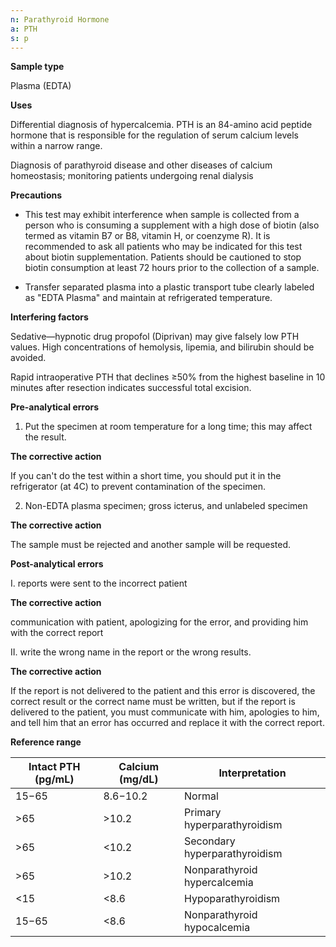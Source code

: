 ```yaml
---
n: Parathyroid Hormone
a: PTH
s: p
---
```



__Sample type__

Plasma (EDTA)

__Uses__

Differential diagnosis of hypercalcemia. PTH is an 84-amino acid peptide hormone that is responsible for the regulation of serum calcium levels within a narrow range.

Diagnosis of parathyroid disease and other diseases of calcium homeostasis; monitoring patients undergoing renal dialysis

__Precautions__ 

-	This test may exhibit interference when sample is collected from a person who is consuming a supplement with a high dose of biotin (also termed as vitamin B7 or B8, vitamin H, or coenzyme R). It is recommended to ask all patients who may be indicated for this test about biotin supplementation. Patients should be cautioned to stop biotin consumption at least 72 hours prior to the collection of a sample.

-	Transfer separated plasma into a plastic transport tube clearly labeled as "EDTA Plasma" and maintain at refrigerated temperature.

__Interfering factors__

Sedative—hypnotic drug propofol (Diprivan) may give falsely low PTH values. High concentrations of hemolysis, lipemia, and bilirubin should be avoided. 

Rapid intraoperative PTH that declines ≥50% from the highest baseline in 10 minutes after resection indicates successful total excision.

__Pre-analytical errors__

1.	Put the specimen at room temperature for a long time; this may affect the result.

__The corrective action__

If you can't do the test within a short time, you should put it in the refrigerator (at 4C) to prevent contamination of the specimen.


2.	Non-EDTA plasma specimen; gross icterus, and unlabeled specimen

__The corrective action__ 

The sample must be rejected and another sample will be requested.

__Post-analytical errors__

I.	reports were sent to the incorrect patient

__The corrective action__

communication with patient, apologizing for the error, and providing him with the correct report

II.	write the wrong name in the report or the wrong results.

__The corrective action__

If the report is not delivered to the patient and this error is discovered, the correct result or the correct name must be written, but if the report is delivered to the patient, you must communicate with him, apologies to him, and tell him that an error has occurred and replace it with the correct report.

__Reference range__

|     Intact PTH     (pg/mL)          |     Calcium     (mg/dL)          |     Interpretation                   |
|-------------------------------------|----------------------------------|--------------------------------------|
|     15−65                           |     8.6−10.2                     |     Normal                           |
|     >65                             |     >10.2                        |     Primary hyperparathyroidism      |
|     >65                             |     <10.2                        |     Secondary hyperparathyroidism    |
|     >65                             |     >10.2                        |     Nonparathyroid hypercalcemia     |
|     <15                             |     <8.6                         |     Hypoparathyroidism               |
|     15−65                           |     <8.6                         |     Nonparathyroid hypocalcemia      |